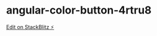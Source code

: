 # angular-color-button-4rtru8

[Edit on StackBlitz ⚡️](https://stackblitz.com/edit/angular-color-button-4rtru8)